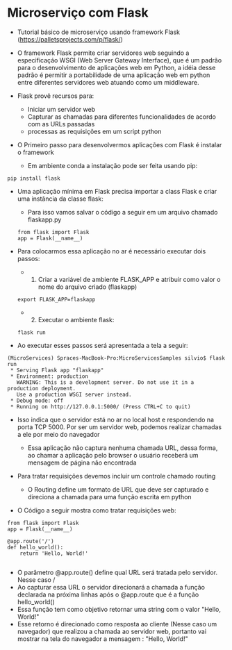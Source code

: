 # Microserviço com Flask

* Tutorial básico de microserviço usando framework Flask (https://palletsprojects.com/p/flask/)

* O framework Flask permite criar servidores web seguindo a especificaçáo WSGI (Web Server Gateway Interface), que é
um padrão para o desenvolvimento de aplicações web em Python, a idéia desse padrão é permitir a portabilidade de uma aplicação web em python entre diferentes servidores web atuando como um middleware.

* Flask provê recursos para: 
  * Iniciar um servidor web
  * Capturar as chamadas para diferentes funcionalidades de acordo com as URLs passadas
  * processas as requisições em um script python
   
* O Primeiro passo para desenvolvermos aplicações com Flask é instalar o framework
  * Em ambiente conda a instalação pode ser feita usando pip:
  
```
pip install flask
```

* Uma aplicação mínima em Flask precisa importar a class Flask e criar uma instância da classe flask:
  * Para isso vamos salvar o código a seguir em um arquivo chamado flaskapp.py
  
  ```
  from flask import Flask
  app = Flask(__name__)
  ```

* Para colocarmos essa aplicação no ar é necessário executar dois passos:
  * 1) Criar a variável de ambiente FLASK_APP e atribuir como valor o nome do arquivo criado (flaskapp)
  
  ```
  export FLASK_APP=flaskapp
  ```
  
  * 2) Executar o ambiente flask:
  
  ```
  flask run
  ```
  
* Ao executar esses passos será apresentada a tela a seguir:

```
(MicroServices) Spraces-MacBook-Pro:MicroServicesSamples silvio$ flask run
 * Serving Flask app "flaskapp"
 * Environment: production
   WARNING: This is a development server. Do not use it in a production deployment.
   Use a production WSGI server instead.
 * Debug mode: off
 * Running on http://127.0.0.1:5000/ (Press CTRL+C to quit)
 ```
 
* Isso indica que o servidor está no ar no local host e respondendo na porta TCP 5000. Por ser um servidor web, podemos realizar chamadas a ele por meio do navegador
  * Essa aplicação não captura nenhuma chamada URL, dessa forma, ao chamar a aplicação pelo browser o usuário receberá um mensagem de página não encontrada

* Para tratar requisições devemos incluir um controle chamado routing
  * O Routing define um formato de URL que deve ser capturado e direciona a chamada para uma função escrita em python
  
* O Código a seguir mostra como tratar requisições web:

```
from flask import Flask
app = Flask(__name__)

@app.route('/')
def hello_world():
    return 'Hello, World!'
    
``` 
  * O parâmetro @app.route() define qual URL será tratada pelo servidor. Nesse caso /
  * Ao capturar essa URL o servidor direcionará a chamada a função declarada na próxima linhas após o @app.route que é a função hello_world()
  * Essa função tem como objetivo retornar uma string com o valor "Hello, World!"
  * Esse retorno é direcionado como resposta ao cliente (Nesse caso um navegador) que realizou a chamada ao servidor web, portanto vai mostrar na tela do navegador a mensagem : "Hello, World!"
